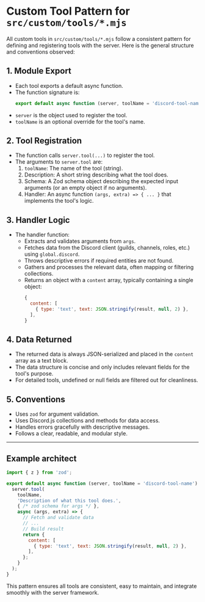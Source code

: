# Custom Tool Pattern for `src/custom/tools/*.mjs`

All custom tools in `src/custom/tools/*.mjs` follow a consistent pattern for defining and registering tools with the server. Here is the general structure and conventions observed:

## 1. Module Export
- Each tool exports a default async function.
- The function signature is:
  ```js
  export default async function (server, toolName = 'discord-tool-name') { ... }
  ```
- `server` is the object used to register the tool.
- `toolName` is an optional override for the tool's name.

## 2. Tool Registration
- The function calls `server.tool(...)` to register the tool.
- The arguments to `server.tool` are:
  1. `toolName`: The name of the tool (string).
  2. Description: A short string describing what the tool does.
  3. Schema: A Zod schema object describing the expected input arguments (or an empty object if no arguments).
  4. Handler: An async function `(args, extra) => { ... }` that implements the tool's logic.

## 3. Handler Logic
- The handler function:
  - Extracts and validates arguments from `args`.
  - Fetches data from the Discord client (guilds, channels, roles, etc.) using `global.discord`.
  - Throws descriptive errors if required entities are not found.
  - Gathers and processes the relevant data, often mapping or filtering collections.
  - Returns an object with a `content` array, typically containing a single object:
    ```js
    {
      content: [
        { type: 'text', text: JSON.stringify(result, null, 2) },
      ],
    }
    ```

## 4. Data Returned
- The returned data is always JSON-serialized and placed in the `content` array as a text block.
- The data structure is concise and only includes relevant fields for the tool's purpose.
- For detailed tools, undefined or null fields are filtered out for cleanliness.

## 5. Conventions
- Uses `zod` for argument validation.
- Uses Discord.js collections and methods for data access.
- Handles errors gracefully with descriptive messages.
- Follows a clear, readable, and modular style.

---

## Example architect
```js
import { z } from 'zod';

export default async function (server, toolName = 'discord-tool-name') {
  server.tool(
    toolName,
    'Description of what this tool does.',
    { /* zod schema for args */ },
    async (args, extra) => {
      // Fetch and validate data
      // ...
      // Build result
      return {
        content: [
          { type: 'text', text: JSON.stringify(result, null, 2) },
        ],
      };
    }
  );
}
```

This pattern ensures all tools are consistent, easy to maintain, and integrate smoothly with the server framework.
